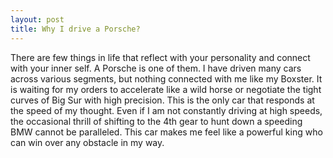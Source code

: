 ```yaml
---
layout: post
title: Why I drive a Porsche?
---
```


There are few things in life that reflect with your personality and connect with your inner self.
A Porsche is one of them. I have driven many cars across various segments, but nothing
connected with me like my Boxster. It is waiting for my orders to accelerate like a wild horse
or negotiate the tight curves of Big Sur with high precision. This is the only car that responds at
the speed of my thought. Even if I am not constantly driving at high speeds, the occasional thrill
of shifting to the 4th gear to hunt down a speeding BMW cannot be paralleled. This car makes me
feel like a powerful king who can win over any obstacle in my way.



